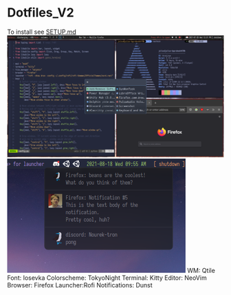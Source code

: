# Dotfiles_V2
To install see [SETUP.md](SETUP.md)
![Screenshot](DesktopFull.png)
![Dunst Screenshot](Dunst.png)
WM: Qtile
Font: Iosevka
Colorscheme: TokyoNight
Terminal: Kitty
Editor: NeoVim
Browser: Firefox
Launcher:Rofi
Notifications: Dunst
